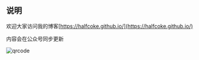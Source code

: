 ## 说明
欢迎大家访问我的博客[https://halfcoke.github.io/](https://halfcoke.github.io/)

内容会在公众号同步更新

![qrcode](https://github.com/HalfCoke/HalfCoke.github.io/qrcode.jpg?raw=true)

